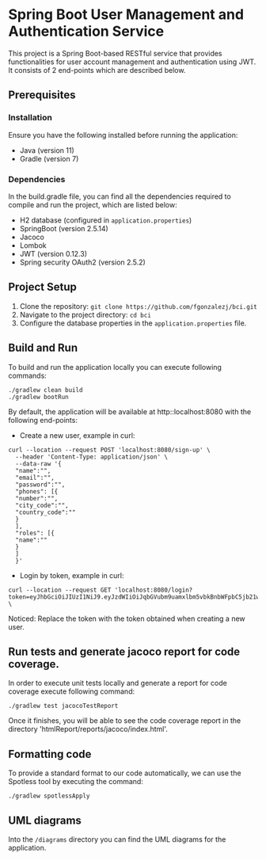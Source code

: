 # Spring Boot User Management and Authentication Service

This project is a Spring Boot-based RESTful service that provides functionalities for user account management and authentication using JWT. It consists of 2 end-points which are described below.
## Prerequisites
### Installation

Ensure you have the following installed before running the application:

- Java (version 11)
- Gradle (version 7)
### Dependencies 
In the build.gradle file, you can find all the dependencies required to compile and run the project, which are listed below:
- H2 database (configured in `application.properties`)
- SpringBoot (version 2.5.14)
- Jacoco 
- Lombok
- JWT (version 0.12.3)
- Spring security OAuth2 (version 2.5.2)

## Project Setup

1. Clone the repository: `git clone https://github.com/fgonzalezj/bci.git`
2. Navigate to the project directory: `cd bci`
3. Configure the database properties in the `application.properties` file.

## Build and Run
To build and run the application locally you can execute following commands:
```
./gradlew clean build
./gradlew bootRun
```

By default, the application will be available at http::localhost:8080 with the following end-points:  
- Create a new user, example in curl:
```
curl --location --request POST 'localhost:8080/sign-up' \
  --header 'Content-Type: application/json' \ 
  --data-raw '{
  "name":"",
  "email":"",
  "password":"",
  "phones": [{
  "number":"",
  "city_code":"",
  "country_code":""
  }
  ],
  "roles": [{
  "name":""
  }
  ]
  }'
```  
- Login by token, example in curl:
```
curl --location --request GET 'localhost:8080/login?token=eyJhbGciOiJIUzI1NiJ9.eyJzdWIiOiJqbGVubm9uamxlbm5vbkBnbWFpbC5jb21wd2QxMjM0NSIsImV4cCI6MTgwOTQ1OTk5Mn0.67D3fFitva2xEL_hqssZXYTq9JjtZLX76gUUpnnFPeo' \
```
Noticed: Replace the token with the token obtained when creating a new user.  
## Run tests and generate jacoco report for code coverage.
In order to execute unit tests locally and generate a report for code coverage execute following command:
```
./gradlew test jacocoTestReport
```
Once it finishes, you will be able to see the code coverage report in the directory 'htmlReport/reports/jacoco/index.html'. 
## Formatting code
To provide a standard format to our code automatically, we can use the Spotless tool by executing the command:
```
./gradlew spotlessApply
```
## UML diagrams 
Into the `/diagrams` directory you can find the UML diagrams for the application.